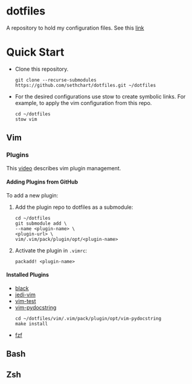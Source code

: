 # dotfiles
A repository to hold my configuration files.
See this [link](http://brandon.invergo.net/news/2012-05-26-using-gnu-stow-to-manage-your-dotfiles.html)

# Quick Start
  - Clone this repository.
    ```shell
    git clone --recurse-submodules https://github.com/sethchart/dotfiles.git ~/dotfiles
    ```
  - For the desired configurations use stow to create symbolic links.
    For example, to apply the vim configuration from this repo.
    ```shell
    cd ~/dotfiles
    stow vim
    ```
## Vim

### Plugins
This [video](https://www.youtube.com/watch?v=X2_R3uxDN6g) describes vim plugin management.

#### Adding Plugins from GitHub
To add a new plugin:
  1. Add the plugin repo to dotfiles as a submodule:
     ```shell
     cd ~/dotfiles
     git submodule add \
     --name <plugin-name> \
     <plugin-url> \
     vim/.vim/pack/plugin/opt/<plugin-name>
     ```
  2. Activate the plugin in `.vimrc`:
     ```vim
     packadd! <plugin-name>
     ```

#### Installed Plugins
  - [black](https://github.com/psf/black)
  - [jedi-vim](https://github.com/davidhalter/jedi-vim)
  - [vim-test](https://github.com/vim-test/vim-test)
  - [vim-pydocstring](https://github.com/heavenshell/vim-pydocstring)
    ```shell
    cd ~/dotfiles/vim/.vim/pack/plugin/opt/vim-pydocstring
    make install
    ```
  - [fzf](https://github.com/junegunn/fzf/blob/master/README-VIM.md)

## Bash

## Zsh
